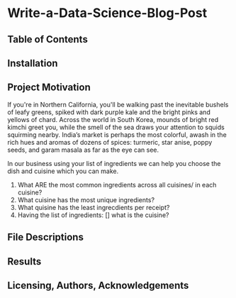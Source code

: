 # Write-a-Data-Science-Blog-Post

## Table of Contents

## Installation

## Project Motivation

If you're in Northern California, you'll be walking past the inevitable bushels of leafy greens, spiked with dark purple kale and the bright pinks and yellows of chard. Across the world in South Korea, mounds of bright red kimchi greet you, while the smell of the sea draws your attention to squids squirming nearby. India’s market is perhaps the most colorful, awash in the rich hues and aromas of dozens of spices: turmeric, star anise, poppy seeds, and garam masala as far as the eye can see.

In our business using your list of ingredients we can help you choose the dish and cuisine which you can make. 


1. What ARE the most common ingredients across all cuisines/ in each cuisine? 
2. What cuisine has the most unique ingredients?
3. What quisine has the least ingrecdients per receipt?
4. Having the list of ingredients: [] what is the cuisine?


## File Descriptions

## Results

## Licensing, Authors, Acknowledgements


